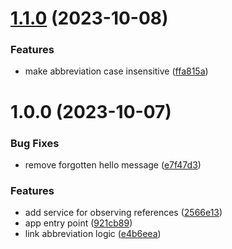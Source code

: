# [1.1.0](https://github.com/stdword/logseq13-shorten-my-links/compare/v1.0.0...v1.1.0) (2023-10-08)


### Features

* make abbreviation case insensitive ([ffa815a](https://github.com/stdword/logseq13-shorten-my-links/commit/ffa815aa4f8a2bb5a809f0f9d388cbae98af4360))

# 1.0.0 (2023-10-07)


### Bug Fixes

* remove forgotten hello message ([e7f47d3](https://github.com/stdword/logseq13-shorten-my-links/commit/e7f47d32cc10ac153c3b73a04796e471358caf85))


### Features

* add service for observing references ([2566e13](https://github.com/stdword/logseq13-shorten-my-links/commit/2566e13d75a908d2bc92b479d02c37a273e3ba3e))
* app entry point ([921cb89](https://github.com/stdword/logseq13-shorten-my-links/commit/921cb8921105ebbf9a2f9a693160f8422a9b96d6))
* link abbreviation logic ([e4b6eea](https://github.com/stdword/logseq13-shorten-my-links/commit/e4b6eea398e0e080475e114c02d103b601d65892))
